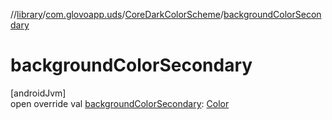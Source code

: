 //[library](../../../index.md)/[com.glovoapp.uds](../index.md)/[CoreDarkColorScheme](index.md)/[backgroundColorSecondary](background-color-secondary.md)

# backgroundColorSecondary

[androidJvm]\
open override val [backgroundColorSecondary](background-color-secondary.md): [Color](https://developer.android.com/reference/kotlin/androidx/compose/ui/graphics/Color.html)

